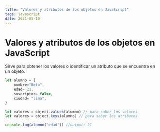 ```yaml
---
title: "Valores y atributos de los objetos en JavaScript"
tags: javascript
date: 2021-05-10
---
```


# Valores y atributos de los objetos en JavaScript

Sirve para obtener los valores o identificar un atributo que se encuentra en un objeto.

````js
let alumno = {
	nombre="Beto",
	edad= 21,
	suscriptor= false,
	ciudad= "lima",
}

let valores = object.values(alumno) // para saber los valores
let valores = object.keys(alumno) // para saber los atributos

console.log(alumno("edad")) //output: 21
````